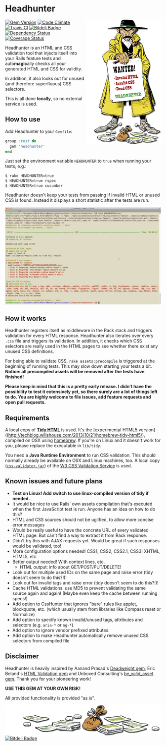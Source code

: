 # Headhunter

<img src="docs/headhunter.png" alt="The headhunter character from Lucky Luke" align="right" />

[![Gem Version](https://badge.fury.io/rb/headhunter.png)](http://badge.fury.io/rb/headhunter)
[![Code Climate](https://codeclimate.com/github/jmuheim/headhunter.png)](https://codeclimate.com/github/jmuheim/headhunter)
[![Travis CI](https://api.travis-ci.org/jmuheim/headhunter.png)](https://travis-ci.org/jmuheim/headhunter)
[![Bitdeli Badge](https://d2weczhvl823v0.cloudfront.net/jmuheim/headhunter/trend.png)](https://bitdeli.com/free "Bitdeli Badge")
[![Dependency Status](https://gemnasium.com/jmuheim/headhunter.png)](https://gemnasium.com/jmuheim/headhunter)
[![Coverage Status](https://coveralls.io/repos/jmuheim/headhunter/badge.png)](https://coveralls.io/r/jmuheim/headhunter)

Headhunter is an HTML and CSS validation tool that injects itself into your Rails feature tests and auto<strong>magic</strong>ally checks all your generated HTML and CSS for validity.

In addition, it also looks out for unused (and therefore superfluous) CSS selectors.

This is all done **locally**, so no external service is used.

## How to use

Add Headhunter to your `Gemfile`:

```ruby
group :test do
  gem 'headhunter'
end
```

Just set the environment variable `HEADHUNTER` to `true` when running your tests, e.g.:

```
$ rake HEADHUNTER=true
$ HEADHUNTER=true rspec
$ HEADHUNTER=true cucumber
```

Headhunter doesn't keep your tests from passing if invalid HTML or unused CSS is found. Instead it displays a short statistic after the tests are run.

![Headhunter output](docs/screenshot.png)

## How it works

Headhunter registers itself as middleware in the Rack stack and triggers validation for every HTML response. Headhunter also iterates over every `.css` file and triggers its validation. In addition, it checks which CSS selectors are really used in the HTML pages to see whether there exist any unused CSS definitions.

For being able to validate CSS, `rake assets:precompile` is triggered at the beginning of running tests. This may slow down starting your tests a bit. **Notice: all precompiled assets will be removed after the tests have finished!**

**Please keep in mind that this is a pretty early release. I didn't have the possibility to test it extensively yet, so there surely are a lot of things left to do. You are highly welcome to file issues, add feature requests and open pull requests.**

## Requirements

A local copy of **[Tidy HTML](http://tidy.sourceforge.net/)** is used. It's the [experimental HTML5 version]((http://techblog.willshouse.com/2013/10/21/homebrew-tidy-html5/), compiled on OSX using [homebrew](http://brew.sh/). If you're on Linux and it doesn't work for you, please replace the executable in `lib/tidy`.

You need a **Java Runtime Environment** to run CSS validation. This should normally already be available on OSX and Linux machines, too. A local copy ([`css-validator.jar`](http://jigsaw.w3.org/css-validator/DOWNLOAD.html)) of the [W3 CSS Validation Service](http://jigsaw.w3.org/css-validator/) is used.

## Known issues and future plans

- **Test on Linux! Add switch to use linux-compiled version of tidy if needed.**
- It would be nice to use Rails' own assets compilation that's executed when the first JavaScript test is run. Anyone has an idea on how to do this?
- HTML and CSS sources should not be uglified, to allow more concise error messages
- Would be really useful to have the concrete URL of every validated HTML page. But can't find a way to extract it from Rack response.
- Didn't try this with AJAX requests yet. Would be great if such responses would be validated, too!
- More configuration options needed! CSS1, CSS2, CSS2.1, CSS3! XHTML, HTML5, etc.
- Better output needed! With context lines, etc.
  - HTML output: info about GET/POST/PUT/DELETE!
- Look out for multiple used IDs on the same page and raise error (tidy doesn't seem to do this?!)!
- Look out for invalid tags and raise error (tidy doesn't seem to do this?!)!
- Cache HTML validations: use MD5 to prevent validating the same source again and again! (Maybe even keep the cache between running specs!)
- Add option to CssHunter that ignores "bare" rules like applet, blockquote, etc. (which usually stem from libraries like Compass reset or Normalize)
- Add option to specify known invalid/unused tags, attributes and selectors (e.g. `aria-*` or `ng-*`).
- Add option to ignore vendor prefixed attributes.
- Add option to make Headhunter automatically remove unused CSS selectors from compiled file

## Disclaimer

Headhunter is heavily inspired by Aanand Prasad's [Deadweight gem](https://github.com/aanand/deadweight), Eric Beland's [HTML Validation gem](https://github.com/ericbeland/html_validation) and Unboxed Consulting's [be\_valid\_asset gem](https://github.com/unboxed/be_valid_asset). Thank you for your pioneering work!

**USE THIS GEM AT YOUR OWN RISK!**

All provided functionality is provided "as is".

<img src="docs/money.png" alt="" align="left" />


[![Bitdeli Badge](https://d2weczhvl823v0.cloudfront.net/jmuheim/headhunter/trend.png)](https://bitdeli.com/free "Bitdeli Badge")

